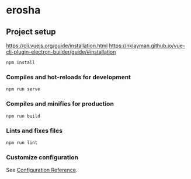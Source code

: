 # erosha

## Project setup
https://cli.vuejs.org/guide/installation.html
https://nklayman.github.io/vue-cli-plugin-electron-builder/guide/#installation
```
npm install
```

### Compiles and hot-reloads for development
```
npm run serve
```

### Compiles and minifies for production
```
npm run build
```

### Lints and fixes files
```
npm run lint
```

### Customize configuration
See [Configuration Reference](https://cli.vuejs.org/config/).
